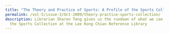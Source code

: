 ```yaml
---
title: "The Theory and Practice of Sports: A Profile of the Sports Collection"
permalink: /vol-5/issue-3/Oct-2009/theory-practice-sports-collection/
description: Librarian Sharon Teng gives us the rundown of what we can find in
  the Sports Collection at the Lee Kong Chian Reference Library
---
```

